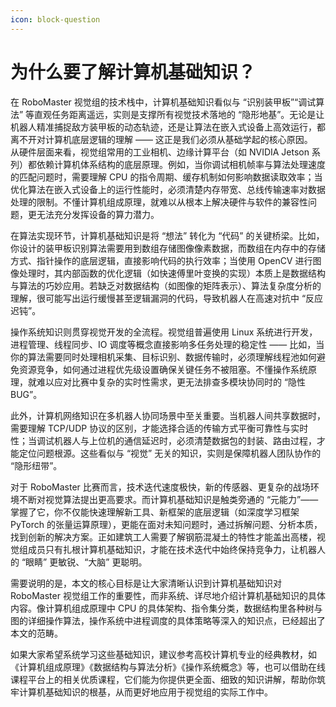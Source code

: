 ```yaml
---
icon: block-question
---
```


# 为什么要了解计算机基础知识？

在 RoboMaster 视觉组的技术栈中，计算机基础知识看似与 “识别装甲板”“调试算法” 等直观任务距离遥远，实则是支撑所有视觉技术落地的 “隐形地基”。无论是让机器人精准捕捉敌方装甲板的动态轨迹，还是让算法在嵌入式设备上高效运行，都离不开对计算机底层逻辑的理解 —— 这正是我们必须从基础学起的核心原因。​\
从硬件层面来看，视觉组常用的工业相机、边缘计算平台（如 NVIDIA Jetson 系列）都依赖计算机体系结构的底层原理。例如，当你调试相机帧率与算法处理速度的匹配问题时，需要理解 CPU 的指令周期、缓存机制如何影响数据读取效率；当优化算法在嵌入式设备上的运行性能时，必须清楚内存带宽、总线传输速率对数据处理的限制。不懂计算机组成原理，就难以从根本上解决硬件与软件的兼容性问题，更无法充分发挥设备的算力潜力。​

在算法实现环节，计算机基础知识是将 “想法” 转化为 “代码” 的关键桥梁。比如，你设计的装甲板识别算法需要用到数组存储图像像素数据，而数组在内存中的存储方式、指针操作的底层逻辑，直接影响代码的执行效率；当使用 OpenCV 进行图像处理时，其内部函数的优化逻辑（如快速傅里叶变换的实现）本质上是数据结构与算法的巧妙应用。若缺乏对数据结构（如图像的矩阵表示）、算法复杂度分析的理解，很可能写出运行缓慢甚至逻辑漏洞的代码，导致机器人在高速对抗中 “反应迟钝”。​

操作系统知识则贯穿视觉开发的全流程。视觉组普遍使用 Linux 系统进行开发，进程管理、线程同步、IO 调度等概念直接影响多任务处理的稳定性 —— 比如，当你的算法需要同时处理相机采集、目标识别、数据传输时，必须理解线程池如何避免资源竞争，如何通过进程优先级设置确保关键任务不被阻塞。不懂操作系统原理，就难以应对比赛中复杂的实时性需求，更无法排查多模块协同时的 “隐性 BUG”。​

此外，计算机网络知识在多机器人协同场景中至关重要。当机器人间共享数据时，需要理解 TCP/UDP 协议的区别，才能选择合适的传输方式平衡可靠性与实时性；当调试机器人与上位机的通信延迟时，必须清楚数据包的封装、路由过程，才能定位问题根源。这些看似与 “视觉” 无关的知识，实则是保障机器人团队协作的 “隐形纽带”。​

对于 RoboMaster 比赛而言，技术迭代速度极快，新的传感器、更复杂的战场环境不断对视觉算法提出更高要求。而计算机基础知识是触类旁通的 “元能力”—— 掌握了它，你不仅能快速理解新工具、新框架的底层逻辑（如深度学习框架 PyTorch 的张量运算原理），更能在面对未知问题时，通过拆解问题、分析本质，找到创新的解决方案。正如建筑工人需要了解钢筋混凝土的特性才能盖出高楼，视觉组成员只有扎根计算机基础知识，才能在技术迭代中始终保持竞争力，让机器人的 “眼睛” 更敏锐、“大脑” 更聪明。

需要说明的是，本文的核心目标是让大家清晰认识到计算机基础知识对 RoboMaster 视觉组工作的重要性，而非系统、详尽地介绍计算机基础知识的具体内容。像计算机组成原理中 CPU 的具体架构、指令集分类，数据结构里各种树与图的详细操作算法，操作系统中进程调度的具体策略等深入的知识点，已经超出了本文的范畴。​

如果大家希望系统学习这些基础知识，建议参考高校计算机专业的经典教材，如《计算机组成原理》《数据结构与算法分析》《操作系统概念》等，也可以借助在线课程平台上的相关优质课程，它们能为你提供更全面、细致的知识讲解，帮助你筑牢计算机基础知识的根基，从而更好地应用于视觉组的实际工作中。
